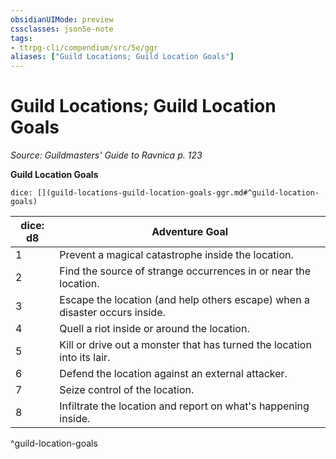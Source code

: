```yaml
---
obsidianUIMode: preview
cssclasses: json5e-note
tags:
- ttrpg-cli/compendium/src/5e/ggr
aliases: ["Guild Locations; Guild Location Goals"]
---
```

# Guild Locations; Guild Location Goals
*Source: Guildmasters' Guide to Ravnica p. 123* 

**Guild Location Goals**

`dice: [](guild-locations-guild-location-goals-ggr.md#^guild-location-goals)`

| dice: d8 | Adventure Goal |
|----------|----------------|
| 1 | Prevent a magical catastrophe inside the location. |
| 2 | Find the source of strange occurrences in or near the location. |
| 3 | Escape the location (and help others escape) when a disaster occurs inside. |
| 4 | Quell a riot inside or around the location. |
| 5 | Kill or drive out a monster that has turned the location into its lair. |
| 6 | Defend the location against an external attacker. |
| 7 | Seize control of the location. |
| 8 | Infiltrate the location and report on what's happening inside. |
^guild-location-goals